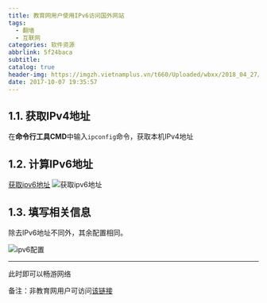 ```yaml
---
title: 教育网用户使用IPv6访问国外网站
tags:
  - 翻墙
  - 互联网
categories: 软件资源
abbrlink: 5f24baca
subtitle:
catalog: true
header-img: https://imgzh.vietnamplus.vn/t660/Uploaded/wbxx/2018_04_27/IPv6image.jpeg
date: 2017-10-07 19:35:57
---
```

## 1.1. 获取IPv4地址
在**命令行工具CMD**中输入`ipconfig`命令，获取本机IPv4地址
<!-- more -->
## 1.2. 计算IPv6地址
[获取ipv6地址](http://ip-lookup.net/conversion.php)
![获取ipv6地址](https://ae01.alicdn.com/kf/HTB1QF.GM7voK1RjSZFN763xMVXat.png)

## 1.3. 填写相关信息

除去IPv6地址不同外，其余配置相同。

![ipv6配置](https://ae01.alicdn.com/kf/HTB1VssvM9rqK1RjSZK9760yypXak.png)
***
此时即可以畅游网络

备注：非教育网用户可访问[该链接](http://blog.lea-code.win/posts/7a245ddb/)
